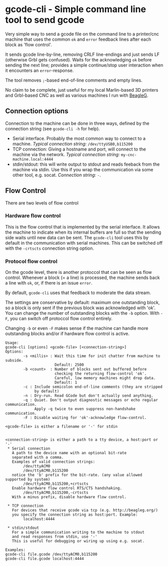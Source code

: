 # gcode-cli - Simple command line tool to send gcode
Very simple way to send a gcode file on the command line to a printer/cnc
machine that uses the common `ok` and `error` feedback lines after each
block as 'flow control'.

It sends gcode line-by-line, removing CRLF line-endings and just sends LF
(otherwise Grbl gets confused).
Waits for the acknowledging `ok` before sending the next line; provides a
simple continue/stop user interaction when it encounters an `error`-response.

The tool removes `;`-based end-of-line comments and empty lines.

No claim to be complete, just useful for my local Marlin-based 3D printers and
Grbl-based CNC as well as various machines I run with [BeagleG].

## Connection options
Connection to the machine can be done in three ways, defined by the
connection string (see `gcode-cli -h` for help).

  * Serial interface. Probably the most common way to connect to a machine.
    _Typical connection string:_ `/dev/ttyUSB0,b115200`
  * TCP connection: Giving a hostname and port, will connect to the machine
    via the network. _Typical connection string:_ `my-cnc-machine.local:4444`
  * stdin/stdout: this will write output to stdout and reads feeback from
    the machine via stdin. Use this if you wrap the communication via some
    other tool, e.g. socat. _Connection string:_ `-`.

## Flow Control
There are two levels of flow control

### Hardware flow control
This is the flow control that is implemented by the serial interface. It
allows the machine to indicate when its internal buffers are full so that
the sending side waits until new data can be sent.
The `gcode-cli` tool uses this by default in the communication with serial
machines.
This can be switched off with the `-crtscts` connection string option.

### Protocol flow control
On the gcode level, there is another protoccol that can be seen as
flow control. Whenever a block (= a line) is processed, the machine
sends back a line with `ok`, or, if there is an issue `error`.

By default, `gcode-cli` uses that feedback to moderate the data stream.

The settings are conservative by default: maximum one outstanding block, so
a block is only sent if the previous block was acknowledged with 'ok'.
You can change the number of outstanding blocks with the `-b` option.
With `-F`, you can switch off protoccol flow control entirely.

Changing `-b` or even `-F` makes sense if the machine can handle more
outstanding blocks and/or if hardware flow control is active.

```
Usage:
gcode-cli [options] <gcode-file> [<connection-string>]
Options:
        -s <millis> : Wait this time for init chatter from machine to subside.
                      Default: 2500
        -b <count>  : Number of blocks sent out buffered before
                      checking the returning flow-control 'ok'.
                      Careful, low memory machines might drop data.
                      Default: 1
        -c : Include semicolon end-of-line comments (they are stripped
             by default)
        -n : Dry-run. Read GCode but don't actually send anything.
        -q : Quiet. Don't output diagnostic messages or echo regular communication.
             Apply -q twice to even suppress non-handshake communication.
        -F : Disable waiting for 'ok'-acknowledge flow-control.

<gcode-file> is either a filename or '-' for stdin


<connection-string> is either a path to a tty device, a host:port or '-'
 * Serial connection
   A path to the device name with an optional bit-rate
   separated with a comma.
   Examples of valid connection strings:
        /dev/ttyACM0
        /dev/ttyACM0,b115200
   notice the 'b' prefix for the bit-rate. (any value allowed supported by system)
        /dev/ttyACM0,b115200,+crtscts
   Enable hardware flow control RTS/CTS handshaking.
        /dev/ttyACM0,b115200,-crtscts
   With a minus prefix, disable hardware flow control.

 * TCP connection
   For devices that receive gcode via tcp (e.g. http://beagleg.org/)
   you specify the connection string as host:port. Example:
        localhost:4444

 * stdin/stdout
   For a simple communication writing to the machine to stdout
   and read responses from stdin, use '-'
   This is useful for debugging or wiring up using e.g. socat.

Examples:
gcode-cli file.gcode /dev/ttyACM0,b115200
gcode-cli file.gcode localhost:4444
```

[BeagleG]: http://beagleg.org/

